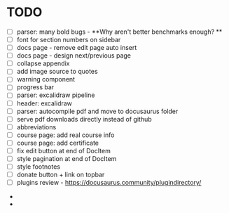 # TODO

- [ ] parser: many bold bugs - **Why aren't better benchmarks enough? **
 - [ ] font for section numbers on sidebar
 - [ ] docs page - remove edit page auto insert
 - [ ] docs page - design next/previous page
 - [ ] collapse appendix
 - [ ] add image source to quotes
 - [ ] warning component
 - [ ] progress bar
 - [ ] parser: excalidraw pipeline
 - [ ] header: excalidraw
 - [ ] parser: autocompile pdf and move to docusaurus folder
 - [ ] serve pdf downloads directly instead of github
 - [ ] abbreviations
 - [ ] course page: add real course info
 - [ ] course page: add certificate
 - [ ] fix edit button at end of DocItem
 - [ ] style pagination at end of DocItem
 - [ ] style footnotes
 - [ ] donate button + link on topbar
 - [ ] plugins review - https://docusaurus.community/plugindirectory/
 - 
 - 
